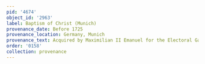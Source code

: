 ```yaml
---
pid: '4674'
object_id: '2963'
label: Baptism of Christ (Munich)
provenance_date: Before 1725
provenance_location: Germany, Munich
provenance_text: Acquired by Maximilian II Emanuel for the Electoral Gallery in Munich
order: '0158'
collection: provenance
---
```

